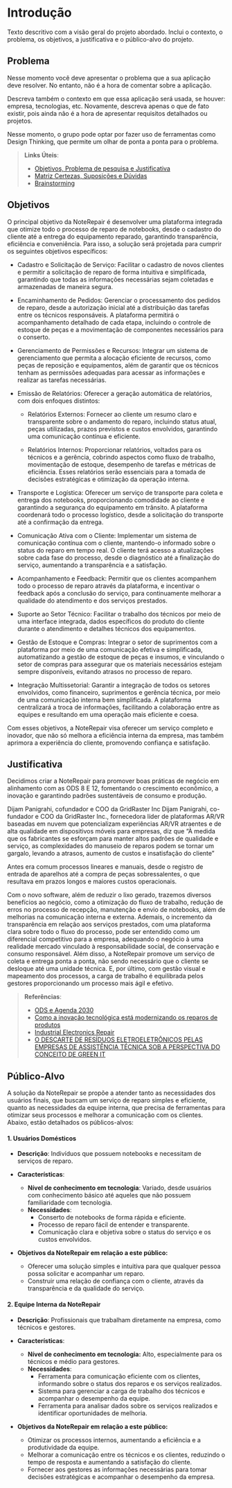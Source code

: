 # Introdução

Texto descritivo com a visão geral do projeto abordado. Inclui o contexto, o problema, os objetivos, a justificativa e o público-alvo do projeto.

## Problema
Nesse momento você deve apresentar o problema que a sua aplicação deve  resolver. No entanto, não é a hora de comentar sobre a aplicação.

Descreva também o contexto em que essa aplicação será usada, se  houver: empresa, tecnologias, etc. Novamente, descreva apenas o que de  fato existir, pois ainda não é a hora de apresentar requisitos  detalhados ou projetos.

Nesse momento, o grupo pode optar por fazer uso  de ferramentas como Design Thinking, que permite um olhar de ponta a ponta para o problema.

> **Links Úteis**:
> - [Objetivos, Problema de pesquisa e Justificativa](https://medium.com/@versioparole/objetivos-problema-de-pesquisa-e-justificativa-c98c8233b9c3)
> - [Matriz Certezas, Suposições e Dúvidas](https://medium.com/educa%C3%A7%C3%A3o-fora-da-caixa/matriz-certezas-suposi%C3%A7%C3%B5es-e-d%C3%BAvidas-fa2263633655)
> - [Brainstorming](https://www.euax.com.br/2018/09/brainstorming/)

## Objetivos
O principal objetivo da NoteRepair é desenvolver uma plataforma integrada que otimize todo o processo de reparo de notebooks, desde o cadastro do cliente até a entrega do equipamento reparado, garantindo transparência, eficiência e conveniência. Para isso, a solução será projetada para cumprir os seguintes objetivos específicos:

* Cadastro e Solicitação de Serviço: Facilitar o cadastro de novos clientes e permitir a solicitação de reparo de forma intuitiva e simplificada, garantindo que todas as informações necessárias sejam coletadas e armazenadas de maneira segura.

* Encaminhamento de Pedidos:  Gerenciar o processamento dos pedidos de reparo, desde a autorização inicial até a distribuição das tarefas entre os técnicos responsáveis. A plataforma permitirá o acompanhamento detalhado de cada etapa, incluindo o controle de estoque de peças e a movimentação de componentes necessários para o conserto.

* Gerenciamento de Permissões e Recursos: Integrar um sistema de gerenciamento que permita a alocação eficiente de recursos, como peças de reposição e equipamentos, além de garantir que os técnicos tenham as permissões adequadas para acessar as informações e realizar as tarefas necessárias.

* Emissão de Relatórios: Oferecer a geração automática de relatórios, com dois enfoques distintos:

    * Relatórios Externos: Fornecer ao cliente um resumo claro e transparente sobre o andamento do reparo, incluindo status atual, peças utilizadas, prazos previstos e custos envolvidos, garantindo uma comunicação contínua e eficiente.

    * Relatórios Internos: Proporcionar relatórios, voltados para os técnicos e a gerência, cobrindo aspectos como fluxo de trabalho, movimentação de estoque, desempenho de tarefas e métricas de eficiência. Esses relatórios serão essenciais para a tomada de decisões estratégicas e otimização da operação interna.

* Transporte e Logística: Oferecer um serviço de transporte para coleta e entrega dos notebooks, proporcionando comodidade ao cliente e garantindo a segurança do equipamento em trânsito. A plataforma coordenará todo o processo logístico, desde a solicitação do transporte até a confirmação da entrega.

* Comunicação Ativa com o Cliente: Implementar um sistema de comunicação contínua com o cliente, mantendo-o informado sobre o status do reparo em tempo real. O cliente terá acesso a atualizações sobre cada fase do processo, desde o diagnóstico até a finalização do serviço, aumentando a transparência e a satisfação.

* Acompanhamento e Feedback: Permitir que os clientes acompanhem todo o processo de reparo através da plataforma, e incentivar o feedback após a conclusão do serviço, para continuamente melhorar a qualidade do atendimento e dos serviços prestados.

* Suporte ao Setor Técnico: Facilitar o trabalho dos técnicos por meio de uma interface integrada, dados específicos do produto do cliente durante o atendimento e detalhes técnicos dos equipamentos.

* Gestão de Estoque e Compras: Integrar o setor de suprimentos com a plataforma por meio de uma comunicação efetiva e simplificada, automatizando a gestão de estoque de peças e insumos, e vinculando o setor de compras para assegurar que os materiais necessários estejam sempre disponíveis, evitando atrasos no processo de reparo.

* Integração Multissetorial: Garantir a integração de todos os setores envolvidos, como financeiro, suprimentos e gerência técnica, por meio de uma comunicação interna bem simplificada. A plataforma centralizará a troca de informações, facilitando a colaboração entre as equipes e resultando em uma operação mais eficiente e coesa.

Com esses objetivos, a NoteRepair visa oferecer um serviço completo e inovador, que não só melhora a eficiência interna da empresa, mas também aprimora a experiência do cliente, promovendo confiança e satisfação.

## Justificativa

Decidimos criar a NoteRepair para promover boas práticas de negócio em alinhamento com as ODS 8 E 12, fomentando o crescimento econômico, a inovação e garantindo padrões sustentáveis de consumo e produção.

Dijam Panigrahi, cofundador e COO da GridRaster Inc Dijam Panigrahi, co-fundador e COO da GridRaster Inc., fornecedora líder de plataformas AR/VR baseadas em nuvem que potencializam experiências AR/VR atraentes e de alta qualidade em dispositivos móveis para empresas, diz que “À medida que os fabricantes se esforçam para manter altos padrões de qualidade e serviço, as complexidades do manuseio de reparos podem se tornar um gargalo, levando a atrasos, aumento de custos e insatisfação do cliente” 

Antes era comum processos lineares e manuais, desde o registro de entrada de aparelhos até a compra de peças sobressalentes, o que resultava em prazos longos e maiores custos operacionais. ​

Com o novo software, além de reduzir o lixo gerado, trazemos diversos benefícios ao negócio, como a otimização do fluxo de trabalho, redução de erros no processo de recepção, manutenção e envio de notebooks, além de melhorias na comunicação interna e externa. Ademais, o incremento da transparência em relação aos serviços prestados, com uma plataforma clara sobre todo o fluxo do processo, pode ser entendido como um diferencial competitivo para a empresa, adequando o negócio à uma realidade mercado vinculado à responsabilidade social, de conservação e consumo responsável. Além disso, a NoteRepair promove um serviço de coleta e entrega ponta a ponta, não sendo necessário que o cliente se desloque até uma unidade técnica. E, por último, com gestão visual e mapeamento dos processos, a carga de trabalho é equilibrada pelos gestores proporcionando um processo mais ágil e efetivo.

> **Referências**:
> - [ODS e Agenda 2030](https://www.google.com/url?q=https://www.pactoglobal.org.br/ods-e-agenda-2030/&sa=D&source=docs&ust=1725406076246101&usg=AOvVaw20xG6ekVgHqghO7ERS-_d-)
> - [Como a inovação tecnológica está modernizando os reparos de produtos](https://www.google.com/url?q=https://www.supplychainbrain.com/blogs/1-think-tank/post/40174-how-tech-innovation-is-modernizing-product-repairs-in-the-supply-chain&sa=D&source=docs&ust=1725406113217570&usg=AOvVaw25cuvGG3HMpmHDn3NY-0nj)
> - [Industrial Electronics Repair](https://trsautomation.com/services/industrial-electronics-repair/)
> - [O DESCARTE DE RESÍDUOS ELETROELETRÔNICOS PELAS EMPRESAS DE ASSISTÊNCIA TÉCNICA SOB A PERSPECTIVA DO CONCEITO DE GREEN IT ](https://ecoinovar.com.br/cd2013/arquivos/artigos/ECO214.pdf)

## Público-Alvo

A solução da NoteRepair se propõe a atender tanto as necessidades dos usuários finais, que buscam um serviço de reparo simples e eficiente, quanto as necessidades da equipe interna, que precisa de ferramentas para otimizar seus processos e melhorar a comunicação com os clientes. Abaixo, estão detalhados os públicos-alvos:

#### 1. Usuários Domésticos

* **Descrição**: Indivíduos que possuem notebooks e necessitam de serviços de reparo.

* **Características**:
  * **Nível de conhecimento em tecnologia**: Variado, desde usuários com conhecimento básico até aqueles que não possuem familiaridade com tecnologia.
  * **Necessidades**:
    * Conserto de notebooks de forma rápida e eficiente.
    * Processo de reparo fácil de entender e transparente.
    * Comunicação clara e objetiva sobre o status do serviço e os custos envolvidos.

* **Objetivos da NoteRepair em relação a este público:**
  * Oferecer uma solução simples e intuitiva para que qualquer pessoa possa solicitar e acompanhar um reparo.
  * Construir uma relação de confiança com o cliente, através da transparência e da qualidade do serviço.

#### 2. Equipe Interna da NoteRepair

* **Descrição**: Profissionais que trabalham diretamente na empresa, como técnicos e gestores.

* **Características**:

  * **Nível de conhecimento em tecnologia:** Alto, especialmente para os técnicos e médio para gestores.
  * **Necessidades**:
    * Ferramenta para comunicação eficiente com os clientes, informando sobre o status dos reparos e os serviços realizados.
    * Sistema para gerenciar a carga de trabalho dos técnicos e acompanhar o desempenho da equipe.
    * Ferramenta para analisar dados sobre os serviços realizados e identificar oportunidades de melhoria.
* **Objetivos da NoteRepair em relação a este público:**
  * Otimizar os processos internos, aumentando a eficiência e a produtividade da equipe.
  * Melhorar a comunicação entre os técnicos e os clientes, reduzindo o tempo de resposta e aumentando a satisfação do cliente.
  * Fornecer aos gestores as informações necessárias para tomar decisões estratégicas e acompanhar o desempenho da empresa.
